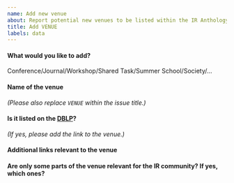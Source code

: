 ```yaml
---
name: Add new venue
about: Report potential new venues to be listed within the IR Anthology
title: Add VENUE
labels: data
---
```



#### What would you like to add?

Conference/Journal/Workshop/Shared Task/Summer School/Society/...



#### Name of the venue

_(Please also replace `VENUE` within the issue title.)_



#### Is it listed on the [DBLP](https://dblp.uni-trier.de/)?

_(If yes, please add the link to the venue.)_



#### Additional links relevant to the venue



#### Are only some parts of the venue relevant for the IR community? If yes, which ones?


